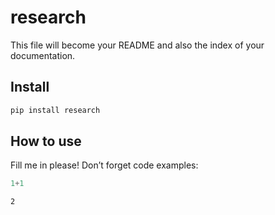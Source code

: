 # research

<!-- WARNING: THIS FILE WAS AUTOGENERATED! DO NOT EDIT! -->

This file will become your README and also the index of your
documentation.

## Install

``` sh
pip install research
```

## How to use

Fill me in please! Don’t forget code examples:

``` python
1+1
```

    2
